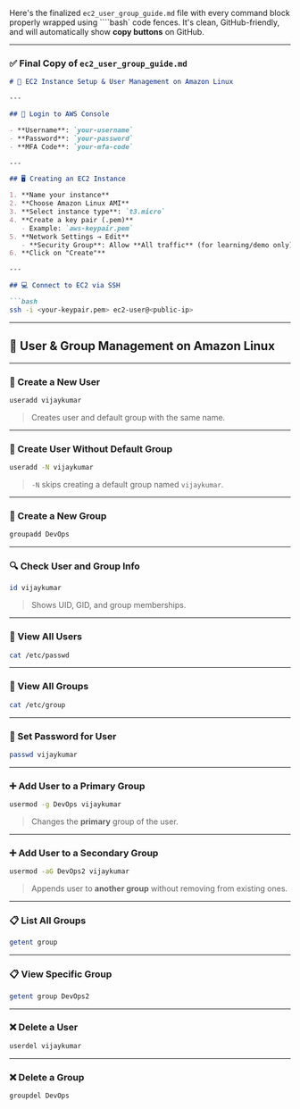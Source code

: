 Here's the finalized `ec2_user_group_guide.md` file with every command block properly wrapped using \`\`\`\`bash\` code fences. It's clean, GitHub-friendly, and will automatically show **copy buttons** on GitHub.

---

### ✅ Final Copy of `ec2_user_group_guide.md`

````markdown
# 🚀 EC2 Instance Setup & User Management on Amazon Linux

---

## 🔐 Login to AWS Console

- **Username**: `your-username`  
- **Password**: `your-password`  
- **MFA Code**: `your-mfa-code`  

---

## 🖥️ Creating an EC2 Instance

1. **Name your instance**
2. **Choose Amazon Linux AMI**
3. **Select instance type**: `t3.micro`
4. **Create a key pair (.pem)**  
   - Example: `aws-keypair.pem`
5. **Network Settings → Edit**
   - **Security Group**: Allow **All traffic** (for learning/demo only)
6. **Click on "Create"**

---

## 💻 Connect to EC2 via SSH

```bash
ssh -i <your-keypair.pem> ec2-user@<public-ip>
````

---

## 👥 User & Group Management on Amazon Linux

---

### 👤 Create a New User

```bash
useradd vijaykumar
```

> Creates user and default group with the same name.

---

### 👤 Create User Without Default Group

```bash
useradd -N vijaykumar
```

> `-N` skips creating a default group named `vijaykumar`.

---

### 👥 Create a New Group

```bash
groupadd DevOps
```

---

### 🔍 Check User and Group Info

```bash
id vijaykumar
```

> Shows UID, GID, and group memberships.

---

### 📂 View All Users

```bash
cat /etc/passwd
```

---

### 📂 View All Groups

```bash
cat /etc/group
```

---

### 🔐 Set Password for User

```bash
passwd vijaykumar
```

---

### ➕ Add User to a Primary Group

```bash
usermod -g DevOps vijaykumar
```

> Changes the **primary** group of the user.

---

### ➕ Add User to a Secondary Group

```bash
usermod -aG DevOps2 vijaykumar
```

> Appends user to **another group** without removing from existing ones.

---

### 📋 List All Groups

```bash
getent group
```

---

### 📋 View Specific Group

```bash
getent group DevOps2
```

---

### ❌ Delete a User

```bash
userdel vijaykumar
```

---

### ❌ Delete a Group

```bash
groupdel DevOps
```